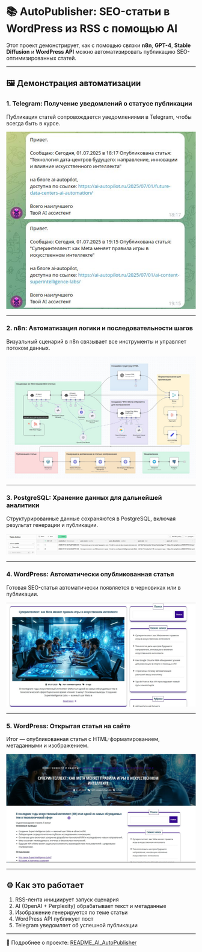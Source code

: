 # 📚 AutoPublisher: SEO-статьи в WordPress из RSS с помощью AI

Этот проект демонстрирует, как с помощью связки **n8n**, **GPT-4**, **Stable Diffusion** и **WordPress API** можно автоматизировать публикацию SEO-оптимизированных статей.

---

## 🖼️ Демонстрация автоматизации

### 1. Telegram: Получение уведомлений о статусе публикации
Публикация статей сопровождается уведомлениями в Telegram, чтобы всегда быть в курсе.

![Telegram Notification](message_telegram.jpg)

---

### 2. n8n: Автоматизация логики и последовательности шагов
Визуальный сценарий в n8n связывает все инструменты и управляет потоком данных.

![n8n Workflow](n8n_workflow.jpg)

---

### 3. PostgreSQL: Хранение данных для дальнейшей аналитики
Структурированные данные сохраняются в PostgreSQL, включая результат генерации и публикации.

![PostgreSQL Table](postgre_table.jpg)

---

### 4. WordPress: Автоматически опубликованная статья
Готовая SEO-статья автоматически появляется в черновиках или в публикации.

![Post in WordPress](post_wordpress.jpg)

---

### 5. WordPress: Открытая статья на сайте
Итог — опубликованная статья с HTML-форматированием, метаданными и изображением.

![Open Post on Site](open_post_wordpress.jpg)

---

## ⚙️ Как это работает

1. RSS-лента инициирует запуск сценария
2. AI (OpenAI + Perplexity) обрабатывает текст и метаданные
3. Изображение генерируется по теме статьи
4. WordPress API публикует пост
5. Telegram уведомляет об успешной публикации

---

📎 Подробнее о проекте: [README_AI_AutoPublisher](../README.md)
